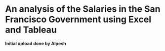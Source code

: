 # An analysis of the Salaries in the San Francisco Government using Excel and Tableau
**Initial upload done by Alpesh**
